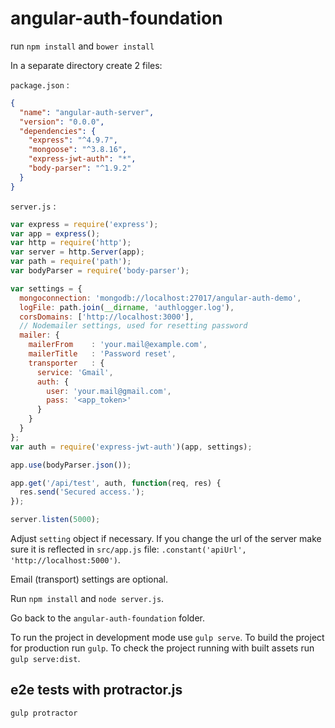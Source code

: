 # angular-auth-foundation

run `npm install` and `bower install`

In a separate directory create 2 files:

`package.json` :

```json
{
  "name": "angular-auth-server",
  "version": "0.0.0",
  "dependencies": {
    "express": "^4.9.7",
    "mongoose": "^3.8.16",
    "express-jwt-auth": "*",
    "body-parser": "^1.9.2"
  }
}
```

`server.js` :

```javascript
var express = require('express');
var app = express();
var http = require('http');
var server = http.Server(app);
var path = require('path');
var bodyParser = require('body-parser');

var settings = {
  mongoconnection: 'mongodb://localhost:27017/angular-auth-demo',
  logFile: path.join(__dirname, 'authlogger.log'),
  corsDomains: ['http://localhost:3000'],
  // Nodemailer settings, used for resetting password
  mailer: {
    mailerFrom    : 'your.mail@example.com',
    mailerTitle   : 'Password reset',
    transporter   : {
      service: 'Gmail',
      auth: {
        user: 'your.mail@gmail.com',
        pass: '<app_token>'
      }
    }
  }
};
var auth = require('express-jwt-auth')(app, settings);

app.use(bodyParser.json());

app.get('/api/test', auth, function(req, res) {
  res.send('Secured access.');
});

server.listen(5000);
```
Adjust `setting` object if necessary. If you change the url of the server make sure it is reflected in `src/app.js` file: `.constant('apiUrl', 'http://localhost:5000')`.

Email (transport) settings are optional.

Run `npm install` and `node server.js`.

Go back to the `angular-auth-foundation` folder.

To run the project in development mode use `gulp serve`.
To build the project for production run `gulp`.
To check the project running with built assets run `gulp serve:dist`.

## e2e tests with protractor.js

`gulp protractor`

